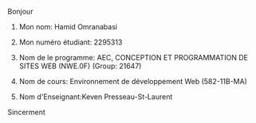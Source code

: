 Bonjour

1. Mon nom: Hamid Omranabasi

2. Mon numéro étudiant: 2295313

3. Nom de le programme: AEC, CONCEPTION ET PROGRAMMATION DE SITES WEB (NWE.0F) (Group: 21647)

4. Nom de cours: Environnement de développement Web (582-11B-MA)

5. Nom d'Enseignant:Keven Presseau-St-Laurent


Sincerment